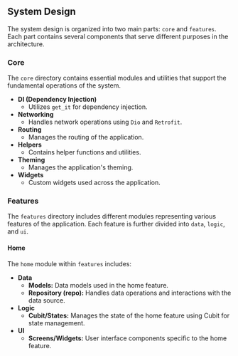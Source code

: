 ## System Design

The system design is organized into two main parts: `core` and `features`. Each part contains several components that serve different purposes in the architecture.

### Core

The `core` directory contains essential modules and utilities that support the fundamental operations of the system.

- **DI (Dependency Injection)**
  - Utilizes `get_it` for dependency injection.
- **Networking**
  - Handles network operations using `Dio` and `Retrofit`.
- **Routing**
  - Manages the routing of the application.
- **Helpers**
  - Contains helper functions and utilities.
- **Theming**
  - Manages the application's theming.
- **Widgets**
  - Custom widgets used across the application.

### Features

The `features` directory includes different modules representing various features of the application. Each feature is further divided into `data`, `logic`, and `ui`.

#### Home

The `home` module within `features` includes:

- **Data**
  - **Models:** Data models used in the home feature.
  - **Repository (repo):** Handles data operations and interactions with the data source.
- **Logic**
  - **Cubit/States:** Manages the state of the home feature using Cubit for state management.
- **UI**
  - **Screens/Widgets:** User interface components specific to the home feature.
